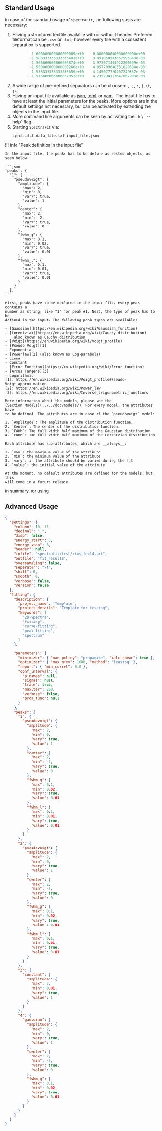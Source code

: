 ## Standard Usage

In case of the standard usage of `SpectraFit`, the following steps are
necessary:

1. Having a structured textfile available with or without header. Preferred
   fileformat can be `.csv` or `.txt`; however every file with a consistent
   separation is supported.
   ```sql
           -1.600000000000000089e+00	0.000000000000000000e+00
           -1.583333333333333481e+00	3.891050583657595843e-03
           -1.566666666666666874e+00	3.973071404922200699e-03
           -1.550000000000000266e+00	4.057709648331829684e-03
           -1.533333333333333659e+00	4.145077720207249357e-03
           -1.516666666666667052e+00	4.235294117647067993e-03
   ```
2. A wide range of pre-defined separators can be choosen: `,`, `;`, `:`, `|`,
   `\t`, `s+`, ` `
3. Having an input file available as [json](https://en.wikipedia.org/wiki/JSON),
   [toml](https://en.wikipedia.org/wiki/TOML), or
   [yaml](https://en.wikipedia.org/wiki/YAML). The input file has to have at
   least the initial parameters for the peaks. More options are in the default
   settings not necessary, but can be activated by extending the objects in the
   input file.
4. More command line arguments can be seen by activating the `-h` \ ``--help`
   flag.
5. Starting `SpectraFit` via:
   ```shell
   spectrafit data_file.txt input_file.json
   ```

!!! info "Peak definition in the input file"

    In the input file, the peaks has to be define as nested objects, as seen below:

    ```json
    "peaks": {
      "1": {
        "pseudovoigt": {
          "amplitude": {
            "max": 2,
            "min": 0,
            "vary": true,
            "value": 1
          },
          "center": {
            "max": 2,
            "min": -2,
            "vary": true,
            "value": 0
          },
          "fwhm_g": {
            "max": 0.1,
            "min": 0.02,
            "vary": true,
            "value": 0.01
          },
          "fwhm_l": {
            "max": 0.1,
            "min": 0.01,
            "vary": true,
            "value": 0.01
          }
        }
      },
    ```

    First, peaks have to be declared in the input file. Every peak contains a
    number as string; like "1" for peak #1. Next, the type of peak has to be
    defined in the input. The following peak types are available:

    - [Gaussian](https://en.wikipedia.org/wiki/Gaussian_function)
    - [Lorentzian](https://en.wikipedia.org/wiki/Cauchy_distribution)
        also known as Cauchy distribution
    - [Voigt](https://en.wikipedia.org/wiki/Voigt_profile)
    - [Pseudo Voigt][1]
    - Exponential
    - [Powerlaw][2] (also known as Log-parabola)
    - Linear
    - Constant
    - [Error Function](https://en.wikipedia.org/wiki/Error_function)
    - [Arcus Tangens][3]
    - Logarithmic
    [1]: https://en.wikipedia.org/wiki/Voigt_profile#Pseudo-Voigt_approximation
    [2]: https://en.wikipedia.org/wiki/Power_law
    [3]: https://en.wikipedia.org/wiki/Inverse_trigonometric_functions

    More information about the models, please see the
    [Section Models](../../doc/models/). For every model, the attributes have
    to be defined. The attributes are in case of the `pseudovoigt` model:

    1. `Amplitude`: The amplitude of the distribution function.
    2. `Center`: The center of the distribution function.
    3. `FWHM`: The full width half maximum of the Gaussian distribution
    4. `FWHM`: The full width half maximum of the Lorentzian distribution

    Each attribute has sub-attributes, which are __always__:

    1. `max`: the maximum value of the attribute
    2. `min`: the minimum value of the attribute
    3. `vary`: if the attribute should be varied during the fit
    4. `value`: the initial value of the attribute

    At the moment, no default attributes are defined for the models, but this
    will come in a future release.

In summary, for using

## Advanced Usage

```json
{
  "settings": {
    "column": [0, 1],
    "decimal": ".",
    "disp": false,
    "energy_start": 0,
    "energy_stop": 8,
    "header": null,
    "infile": "spectrafit/test/rixs_fecl4.txt",
    "outfile": "fit_results",
    "oversampling": false,
    "seperator": "\t",
    "shift": 0,
    "smooth": 0,
    "verbose": false,
    "version": false
  },
  "fitting": {
    "description": {
      "project_name": "Template",
      "project_details": "Template for testing",
      "keywords": [
        "2D-Spectra",
        "fitting",
        "curve-fitting",
        "peak-fitting",
        "spectrum"
      ]
    },

    "parameters": {
      "minimizer": { "nan_policy": "propagate", "calc_covar": true },
      "optimizer": { "max_nfev": 1000, "method": "leastsq" },
      "report": { "min_correl": 0.0 },
      "conf_interval": {
        "p_names": null,
        "sigmas": null,
        "trace": true,
        "maxiter": 200,
        "verbose": false,
        "prob_func": null
      }
    },
    "peaks": {
      "1": {
        "pseudovoigt": {
          "amplitude": {
            "max": 2,
            "min": 0,
            "vary": true,
            "value": 1
          },
          "center": {
            "max": 2,
            "min": -2,
            "vary": true,
            "value": 0
          },
          "fwhm_g": {
            "max": 0.1,
            "min": 0.02,
            "vary": true,
            "value": 0.01
          },
          "fwhm_l": {
            "max": 0.1,
            "min": 0.01,
            "vary": true,
            "value": 0.01
          }
        }
      },
      "2": {
        "pseudovoigt": {
          "amplitude": {
            "max": 2,
            "min": 0,
            "vary": true,
            "value": 1
          },
          "center": {
            "max": 2,
            "min": -2,
            "vary": true,
            "value": 0
          },
          "fwhm_g": {
            "max": 0.1,
            "min": 0.02,
            "vary": true,
            "value": 0.01
          },
          "fwhm_l": {
            "max": 0.1,
            "min": 0.01,
            "vary": true,
            "value": 0.01
          }
        }
      },
      "3": {
        "constant": {
          "amplitude": {
            "max": 2,
            "min": 0.01,
            "vary": true,
            "value": 1
          }
        }
      },
      "4": {
        "gaussian": {
          "amplitude": {
            "max": 2,
            "min": 0,
            "vary": true,
            "value": 1
          },
          "center": {
            "max": 2,
            "min": -2,
            "vary": true,
            "value": 0
          },
          "fwhm_g": {
            "max": 0.1,
            "min": 0.02,
            "vary": true,
            "value": 0.01
          }
        }
      }
    }
  }
}
```
